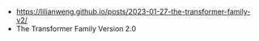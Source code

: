 



- https://lilianweng.github.io/posts/2023-01-27-the-transformer-family-v2/
- The Transformer Family Version 2.0








